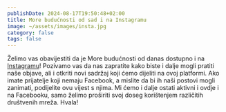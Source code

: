 ```yaml
---
publishDate: 2024-08-17T19:50:48+02:00
title: More budućnosti od sad i na Instagramu
image: ~/assets/images/insta.jpg
category: false
tags: false
---
```

Želimo vas obavijestiti da je More budućnosti od danas dostupno i na [Instagramu](https://www.instagram.com/more_buducnosti/)!
Pozivamo vas da nas zapratite kako biste i dalje mogli pratiti naše objave, ali i otkriti novi sadržaj koji ćemo dijeliti na ovoj platformi. Ako imate prijatelje koji nemaju Facebook, a mislite da bi ih naši postovi mogli zanimati, podijelite ovu vijest s njima.
Mi ćemo i dalje ostati aktivni i ovdje i na Facebooku, samo želimo proširiti svoj doseg korištenjem različitih društvenih mreža.
Hvala!